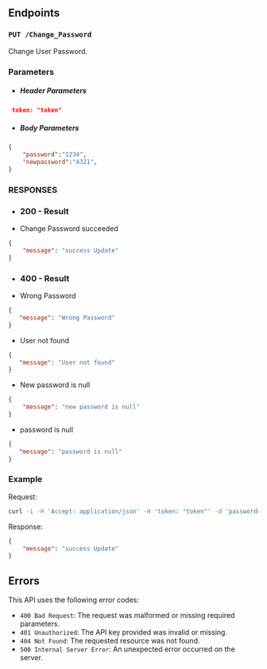 ## Endpoints

### `PUT /Change_Password`

Change User Password.

### Parameters
- ##### Header Parameters
``` Json
 token: "token"
```
- ##### Body Parameters
``` Json
{
    "password":"1234",
    "newpassword":"4321",
}
```

### RESPONSES
  
- ### 200 - Result
- Change Password succeeded
``` Json
{
    "message": "success Update"
}
```
- ### 400 - Result
- Wrong Password
``` Json
{
   "message": "Wrong Password"
}
```
- User not found
``` Json
{
   "message": "User not found"
}
```
- New password is null
``` Json
{
    "message": "new password is null"
}
```
- password is null
``` Json
{
   "message": "password is null"
}
```

### Example

Request:

``` bash
curl -i -H 'Accept: application/json' -H 'token: "token"' -d 'password=1234&newpassword=4321' -X PUT http://localhost:9000/child/Change_password
```

Response:

```json
{
    "message": "success Update"
}
```

## Errors

This API uses the following error codes:

- `400 Bad Request`: The request was malformed or missing required parameters.
- `401 Unauthorized`: The API key provided was invalid or missing.
- `404 Not Found`: The requested resource was not found.
- `500 Internal Server Error`: An unexpected error occurred on the server.
